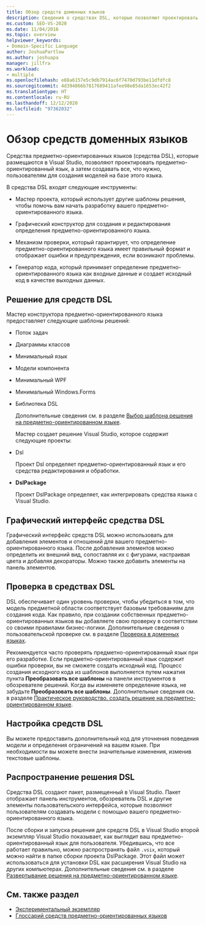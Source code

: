```yaml
---
title: Обзор средств доменных языков
description: Сведения о средствах DSL, которые позволяют проектировать предметно-ориентированный язык, а затем создавать все, что нужно пользователям для разработки моделей на базе этого языка.
ms.custom: SEO-VS-2020
ms.date: 11/04/2016
ms.topic: overview
helpviewer_keywords:
- Domain-Specific Language
author: JoshuaPartlow
ms.author: joshuapa
manager: jillfra
ms.workload:
- multiple
ms.openlocfilehash: e88a6157e5c9db7914ac6f7470d793be11dfdfc8
ms.sourcegitcommit: 4d394866b7817689411afee98e85da1653ec42f2
ms.translationtype: HT
ms.contentlocale: ru-RU
ms.lasthandoff: 12/12/2020
ms.locfileid: "97362032"
---
```

# <a name="overview-of-domain-specific-language-tools"></a>Обзор средств доменных языков
Средства предметно-ориентированных языков (средства DSL), которые размещаются в Visual Studio, позволяют проектировать предметно-ориентированный язык, а затем создавать все, что нужно, пользователям для создания моделей на базе этого языка.

 В средства DSL входят следующие инструменты:

- Мастер проекта, который использует другие шаблоны решения, чтобы помочь вам начать разработку вашего предметно-ориентированного языка.

- Графический конструктор для создания и редактирования определения предметно-ориентированного языка.

- Механизм проверки, который гарантирует, что определение предметно-ориентированного языка имеет правильный формат и отображает ошибки и предупреждения, если возникают проблемы.

- Генератор кода, который принимает определение предметно-ориентированного языка как входные данные и создает исходный код в качестве выходных данных.

## <a name="the-dsl-tools-solution"></a>Решение для средств DSL
 Мастер конструктора предметно-ориентированного языка предоставляет следующие шаблоны решений:

- Поток задач

- Диаграммы классов

- Минимальный язык

- Модели компонента

- Минимальный WPF

- Минимальный Windows.Forms

- Библиотека DSL

  Дополнительные сведения см. в разделе [Выбор шаблона решения на предметно-ориентированном языке](../modeling/choosing-a-domain-specific-language-solution-template.md).

  Мастер создает решение Visual Studio, которое содержит следующие проекты:

- Dsl

   Проект Dsl определяет предметно-ориентированный язык и его средства редактирования и обработки.

- **DslPackage**

   Проект DslPackage определяет, как интегрировать средства языка с Visual Studio.

## <a name="the-dsl-tools-graphical-interface"></a>Графический интерфейс средства DSL
 Графический интерфейс средств DSL можно использовать для добавления элементов и отношений для вашего предметно-ориентированного языка. После добавления элементов можно определить их внешний вид, сопоставляя их с фигурами, настраивая цвета и добавляя декораторы. Можно также добавить элементы на панель элементов.

## <a name="validation-in-dsl-tools"></a>Проверка в средствах DSL
 DSL обеспечивает один уровень проверки, чтобы убедиться в том, что модель предметной области соответствует базовым требованиям для создания кода. Как правило, при создании собственных предметно-ориентированных языков вы добавляете свою проверку в соответствии со своими правилами бизнес-логики. Дополнительные сведения о пользовательской проверке см. в разделе [Проверка в доменных языках](../modeling/validation-in-a-domain-specific-language.md).

 Рекомендуется часто проверять предметно-ориентированный язык при его разработке. Если предметно-ориентированный язык содержит ошибки проверки, вы не сможете создать исходный код. Процесс создания исходного кода из шаблонов выполняется путем нажатия пункта **Преобразовать все шаблоны** на панели инструментов в обозревателе решений. Когда вы изменяете определение языка, не забудьте **Преобразовать все шаблоны**. Дополнительные сведения см. в разделе [Практическое руководство. создать решение на предметно-ориентированном языке](../modeling/how-to-create-a-domain-specific-language-solution.md).

## <a name="customization-of-dsl-tools"></a>Настройка средств DSL
 Вы можете предоставить дополнительный код для уточнения поведения модели и определения ограничений на вашем языке. При необходимости вы можете внести значительные изменения, изменив текстовые шаблоны.

## <a name="distributing-your-dsl-solution"></a>Распространение решения DSL
 Средства DSL создают пакет, размещенный в Visual Studio. Пакет отображает панель инструментов, обозреватель DSL и другие элементы пользовательского интерфейса, которые позволяют пользователям создавать модели с помощью вашего предметно-ориентированного языка.

 После сборки и запуска решения для средств DSL в Visual Studio второй экземпляр Visual Studio показывает, как выглядит ваш предметно-ориентированный язык для пользователя. Убедившись, что все работает правильно, можно распространять файл `.vsix`, который можно найти в папке сборки проекта DslPackage. Этот файл может использоваться для установки DSL как расширения Visual Studio на других компьютерах.  Дополнительные сведения см. в разделе [Развертывание решения на предметно-ориентированном языке](msi-and-vsix-deployment-of-a-dsl.md).

## <a name="see-also"></a>См. также раздел

- [Экспериментальный экземпляр](../extensibility/the-experimental-instance.md)
- [Глоссарий средств предметно-ориентированных языков](/previous-versions/bb126564(v=vs.100))
